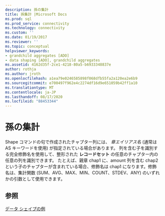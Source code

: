 ```yaml
---
description: 孫の集計
title: 孫集計 |Microsoft Docs
ms.prod: sql
ms.prod_service: connectivity
ms.technology: connectivity
ms.custom: ''
ms.date: 01/19/2017
ms.reviewer: ''
ms.topic: conceptual
helpviewer_keywords:
- grandchild aggregates [ADO]
- data shaping [ADO], grandchild aggregates
ms.assetid: 4162d35f-2ce1-4218-80a5-b6933348837e
author: rothja
ms.author: jroth
ms.openlocfilehash: a1ea79e0246585898f068dfb55fa2a120ea2e6b9
ms.sourcegitcommit: e700497f962e4c2274df16d9e651059b42ff1a10
ms.translationtype: MT
ms.contentlocale: ja-JP
ms.lasthandoff: 08/17/2020
ms.locfileid: "88453344"
---
```

# <a name="grandchild-aggregates"></a>孫の集計
Shape コマンドの句で作成されたチャプター列には、 *章エイリアス名* (通常は AS キーワードを使用) が指定されている場合があります。 列を含む子を識別する完全修飾名を使用して、整形された **レコードセット** の任意のチャプター内の任意の列を識別できます。 たとえば、親章 chap1 に、amount 列を含む chap2 という子のチャプターが含まれている場合、修飾名は chap1 になります。修飾名は、集計関数 (SUM、AVG、MAX、MIN、COUNT、STDEV、ANY) のいずれかの引数として使用できます。  
  
## <a name="see-also"></a>参照  
 [データ シェイプの例](../../../ado/guide/data/data-shaping-example.md)
